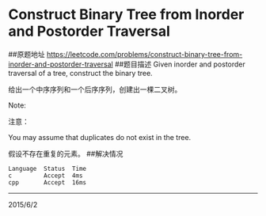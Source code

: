 # Construct Binary Tree from Inorder and Postorder Traversal
##原题地址
https://leetcode.com/problems/construct-binary-tree-from-inorder-and-postorder-traversal
##题目描述
Given inorder and postorder traversal of a tree, construct the binary tree.

给出一个中序序列和一个后序序列，创建出一棵二叉树。

Note:

注意：

You may assume that duplicates do not exist in the tree.

假设不存在重复的元素。
##解决情况

    Language  Status  Time
    c         Accept  4ms
    cpp       Accept  16ms

---
2015/6/2

